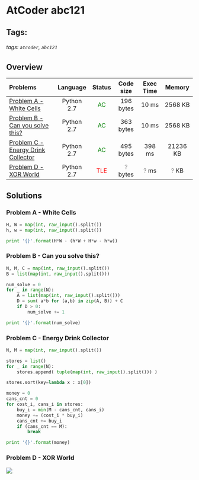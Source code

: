 # AtCoder abc121

## Tags:
###### tags: `atcoder`, `abc121`

## Overview
| Problems | Language  | Status | Code size | Exec Time | Memory |  
| :-------- | :--------: | :--------: | :--------: | :--------: | :--------: |
| [Problem A - White Cells](https://atcoder.jp/contests/abc121/tasks/abc121_a) | Python 2.7 | <span style="color:green">AC</span> |  196 bytes |  10 ms |  2568 KB |
| [Problem B - Can you solve this?](https://atcoder.jp/contests/abc121/tasks/abc121_b) | Python 2.7 | <span style="color:green">AC</span> |  363 bytes |  10 ms |  2568 KB |
| [Problem C - Energy Drink Collector](https://atcoder.jp/contests/abc121/tasks/abc121_c) | Python 2.7 | <span style="color:green">AC</span> |  495 bytes |  398 ms |  21236 KB |
| [Problem D - XOR World](https://atcoder.jp/contests/abc121/tasks/abc121_d) | Python 2.7 | <span style="color:red"> TLE </span> |  <span style="color:gray"> ? </span> bytes | <span style="color:gray"> ? </span> ms | <span style="color:gray"> ? </span> KB |


## Solutions
### Problem A - White Cells
```python
H, W = map(int, raw_input().split())
h, w = map(int, raw_input().split())

print '{}'.format(H*W - (h*W + H*w - h*w))
```

### Problem B - Can you solve this?

```python
N, M, C = map(int, raw_input().split())
B = list(map(int, raw_input().split()))

num_solve = 0
for _ in range(N):
    A = list(map(int, raw_input().split()))
    D = sum( a*b for (a,b) in zip(A, B)) + C
    if D > 0:
        num_solve += 1

print '{}'.format(num_solve)
```

### Problem C - Energy Drink Collector
```python
N, M = map(int, raw_input().split())

stores = list()
for _ in range(N):
    stores.append( tuple(map(int, raw_input().split())) )

stores.sort(key=lambda x : x[0])

money = 0
cans_cnt = 0
for cost_i, cans_i in stores:
    buy_i = min(M - cans_cnt, cans_i)
    money += (cost_i * buy_i)
    cans_cnt += buy_i
    if (cans_cnt == M):
        break

print '{}'.format(money)
```
### Problem D - XOR World
<img align="center" src="https://i.imgur.com/pfIF8Ma.png"></img>
